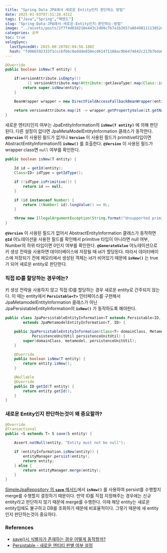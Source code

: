 ```yaml
---
title: "Spring Data JPA에서 새로운 Entity인지 판단하는 방법"
date: 2025-01-03T07:51:28.431Z
tags: ["Java","Spring","백엔드"]
slug: "Spring-Data-JPA에서-새로운-Entity인지-판단하는-방법"
image: "../assets/posts/2f7f4d03d210e443c2d08c7b7a1b2657a8649011113852efd316015c59aca8a1.png"
categories: 공부
toc: true
velogSync:
  lastSyncedAt: 2025-08-26T02:04:58.188Z
  hash: "fd966592333f1cccbfb6c8eddde850ecd61471168ac9b6474642c217b7bda0e4"
---
```


```java
@Override
public boolean isNew(T entity) {

    if(versionAttribute.isEmpty()) 
          || versionAttribute.map(Attribute::getJavaType).map(Class::isPrimitive).orElse(false)) {
        return super.isNew(entity);
    }

    BeanWrapper wrapper = new DirectFieldAccessFallbackBeanWrapper(entity);

    return versionAttribute.map(it -> wrapper.getPropertyValue(it.getName()) == null).orElse(true);
}
```

새로운 엔티티인지 여부는 JpaEntityInformation의 **`isNew(T entity)`** 에 의해 판단된다. 다른 설정이 없다면 JpaMetaModelEntityInformation 클래스가 동작한다. **`@Version`** 이 사용된 필드가 없거나 **`Version`** 이 사용된 필드가 primitive타입이면 AbstractEntityInformation의 **`isNew()`** 를 호출한다. **`@Version`** 이 사용된 필드가 wrapper class면 `null` 여부를 확인한다.

```java
public boolean isNew(T entity) {

    Id id = getId(entity);
    Class<ID> idType = getIdType();

    if (!idType.isPrimitive()) {
        return id == null;
    }

    if (id instanceof Number) {
        return ((Number) id).longValue() == 0L;
    }

    throw new IllegalArgumentException(String.format("Unsupported primitive id type %s", idType));
}
```
**`@Version`** 이 사용된 필드가 없어서 AbstractEntityInformation 클래스가 동작하면 **`@Id`** 어노테이션을 사용한 필드를 확인해서 primitive 타입이 아니라면 null 여부, Number의 하위 타입이면 0인지 여부를 확인한다. **`@GenerateValue`** 어노테이션으로 키 생성 전략을 사용하면 데이터베이스에 저장될 때 id가 할당된다. 따라서 데이터베이스에 저장되기 전에 메모리에서 생성된 객체는 id가 비어있기 때문에 **`isNew()`** 는 true가 되어 새로운 entity로 판단한다.

### 직접 ID를 할당하는 경우에는?
키 생성 전략을 사용하지 않고 직접 ID를 할당하는 경우 새로운 entity로 간주되지 않는다. 이 때는 entity에서 **`Persistable<T>`** 인터페이스를 구현해서 JpaMetamodelEntityInformation 클래스가 아닌 JpaPersistableEntityInformation의 **`isNew()`** 가 동작하도록 해야한다.

```java
public class JpaPersistableEntityInformation<T extends Persistable<ID, ID> 
        extends JpaMetamodelEntityInformation<T, ID> {

    public JpaPersistableEntityInformation(Class<T> domainClass, Metamodel metamodel, 
            PersistenceUnitUtil persistenceUnitUtil) {
        super(domainClass, metamodel, persistenceUnitUtil);
    }

    @Override
    public boolean isNew(T entity) {
        return entity.isNew();
    }

    @Nullable
    @Override
    public ID getId(T entity) {
        return entity.getId();
    }
}
```

### 새로운 Entity인지 판단하는것이 왜 중요할까?
```java
@Override
@Transactional
public <S extends T> S save(S entity) {

    Assert.notNull(entity, "Entity must not be null");

	if (entityInformation.isNew(entity)) {
		entityManager.persist(entity);
		return entity;
	} else {
		return entityManager.merge(entity);
	}
}
```

[SimpleJpaRepository 의 **`save`** 메서드](https://umanking.github.io/2019/04/12/jpa-persist-merge/)에서 **`isNew()`** 를 사용하여 persist를 수행할지 merge를 수행할지 결정하기 때문이다. 만약 ID를 직접 지정해주는 경우에는 신규 entity라고 판단하지 않기 때문에 merge를 수행한다. 이때 해당 entity는 새로운 entity임에도 불구하고 DB를 조회하기 때문에 비효율적이다. 그렇기 때문에 새 entity인지 판단하는것이 중요하다.

### References
- [save()시 식별자가 존재하는 경우 어떻게 동작할까?](https://ttl-blog.tistory.com/807)
- [Persistable - 새로운 엔티티 판별 여부 설정](https://ttl-blog.tistory.com/852)